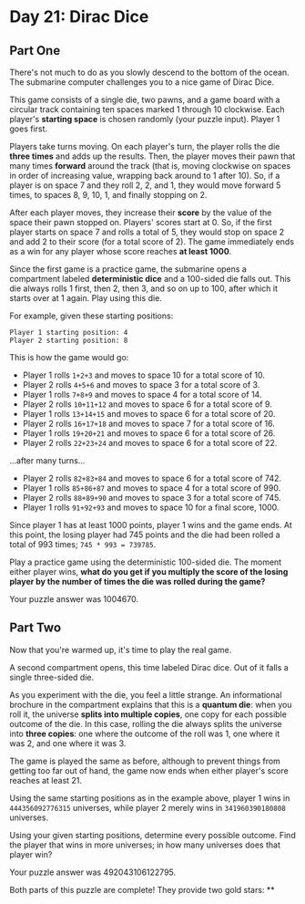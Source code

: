 # Day 21: Dirac Dice

## Part One

There's not much to do as you slowly descend to the bottom of the ocean. The submarine computer challenges you to a nice game of Dirac Dice.

This game consists of a single die, two pawns, and a game board with a circular track containing ten spaces marked 1 through 10 clockwise. Each player's **starting space** is chosen randomly (your puzzle input). Player 1 goes first.

Players take turns moving. On each player's turn, the player rolls the die **three times** and adds up the results. Then, the player moves their pawn that many times **forward** around the track (that is, moving clockwise on spaces in order of increasing value, wrapping back around to 1 after 10). So, if a player is on space 7 and they roll 2, 2, and 1, they would move forward 5 times, to spaces 8, 9, 10, 1, and finally stopping on 2.

After each player moves, they increase their **score** by the value of the space their pawn stopped on. Players' scores start at 0. So, if the first player starts on space 7 and rolls a total of 5, they would stop on space 2 and add 2 to their score (for a total score of 2). The game immediately ends as a win for any player whose score reaches **at least 1000**.

Since the first game is a practice game, the submarine opens a compartment labeled **deterministic dice** and a 100-sided die falls out. This die always rolls 1 first, then 2, then 3, and so on up to 100, after which it starts over at 1 again. Play using this die.

For example, given these starting positions:

```
Player 1 starting position: 4
Player 2 starting position: 8
```
This is how the game would go:

- Player 1 rolls `1+2+3` and moves to space 10 for a total score of 10.
- Player 2 rolls `4+5+6` and moves to space 3 for a total score of 3.
- Player 1 rolls `7+8+9` and moves to space 4 for a total score of 14.
- Player 2 rolls `10+11+12` and moves to space 6 for a total score of 9.
- Player 1 rolls `13+14+15` and moves to space 6 for a total score of 20.
- Player 2 rolls `16+17+18` and moves to space 7 for a total score of 16.
- Player 1 rolls `19+20+21` and moves to space 6 for a total score of 26.
- Player 2 rolls `22+23+24` and moves to space 6 for a total score of 22.

...after many turns...

- Player 2 rolls `82+83+84` and moves to space 6 for a total score of 742.
- Player 1 rolls `85+86+87` and moves to space 4 for a total score of 990.
- Player 2 rolls `88+89+90` and moves to space 3 for a total score of 745.
- Player 1 rolls `91+92+93` and moves to space 10 for a final score, 1000.

Since player 1 has at least 1000 points, player 1 wins and the game ends. At this point, the losing player had 745 points and the die had been rolled a total of 993 times; `745 * 993 = 739785`.

Play a practice game using the deterministic 100-sided die. The moment either player wins, **what do you get if you multiply the score of the losing player by the number of times the die was rolled during the game?**

Your puzzle answer was 1004670.

## Part Two

Now that you're warmed up, it's time to play the real game.

A second compartment opens, this time labeled Dirac dice. Out of it falls a single three-sided die.

As you experiment with the die, you feel a little strange. An informational brochure in the compartment explains that this is a **quantum die**: when you roll it, the universe **splits into multiple copies**, one copy for each possible outcome of the die. In this case, rolling the die always splits the universe into **three copies**: one where the outcome of the roll was 1, one where it was 2, and one where it was 3.

The game is played the same as before, although to prevent things from getting too far out of hand, the game now ends when either player's score reaches at least 21.

Using the same starting positions as in the example above, player 1 wins in `444356092776315` universes, while player 2 merely wins in `341960390180808` universes.

Using your given starting positions, determine every possible outcome. Find the player that wins in more universes; in how many universes does that player win?

Your puzzle answer was 492043106122795.

Both parts of this puzzle are complete! They provide two gold stars: **